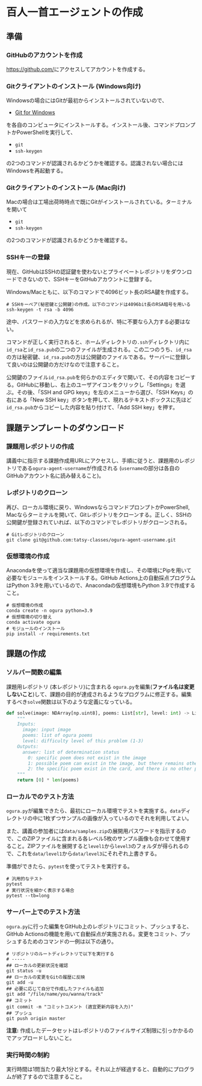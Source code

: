 百人一首エージェントの作成
===

## 準備

### GitHubのアカウントを作成

<https://github.com/>にアクセスしてアカウントを作成する。

### Gitクライアントのインストール (Windows向け)

Windowsの場合にはGitが最初からインストールされていないので、

- [Git for Windows](https://gitforwindows.org/)

を各自のコンピュータにインストールする。インストール後、コマンドプロンプトかPowerShellを実行して、

- `git`
- `ssh-keygen`

の2つのコマンドが認識されるかどうかを確認する。認識されない場合にはWindowsを再起動する。

### Gitクライアントのインストール (Mac向け)

Macの場合は工場出荷時時点で既にGitがインストールされている。ターミナルを開いて

- `git`
- `ssh-keygen`

の2つのコマンドが認識されるかどうかを確認する。

### SSHキーの登録

現在、GitHubはSSHの認証鍵を使わないとプライベートレポジトリをダウンロードできないので、SSHキーをGitHubアカウントに登録する。

Windows/Macともに、以下のコマンドで4096ビット長のRSA鍵を作成する。

```shell
# SSHキーペア(秘密鍵と公開鍵)の作成。以下のコマンドは4096bit長のRSA暗号を用いる
ssh-keygen -t rsa -b 4096
```

途中、パスワードの入力などを求められるが、特に不要なら入力する必要はない。

コマンドが正しく実行されると、ホームディレクトリの`.ssh`ディレクトリ内に`id_rsa`と`id_rsa.pub`の二つのファイルが生成される。この二つのうち、`id_rsa`の方は秘密鍵、`id_rsa.pub`の方は公開鍵のファイルである。サーバーに登録して良いのは公開鍵の方だけなので注意すること。

公開鍵のファイル`id_rsa.pub`を何らかのエディタで開いて、その内容をコピーする。GitHubに移動し、右上のユーザアイコンをクリックし「Settings」を選ぶ。その後、「SSH and GPG keys」を左のメニューから選び、「SSH Keys」の右にある「New SSH key」ボタンを押して、現れるテキストボックスに先ほど`id_rsa.pub`からコピーした内容を貼り付けて、「Add SSH key」を押す。

## 課題テンプレートのダウンロード

### 課題用レポジトリの作成

講義中に指示する課題作成用URLにアクセスし、手順に従うと、課題用のレポジトリである`ogura-agent-username`が作成される (`username`の部分は各自のGitHubアカウント名に読み替えること)。

### レポジトリのクローン

再び、ローカル環境に戻り、WindowsならコマンドプロンプトかPowerShell, Macならターミナルを開いて、Gitレポジトリをクローンする。正しく、SSHの公開鍵が登録されていれば、以下のコマンドでレポジトリがクローンされる。

```shell
# Gitレポジトリのクローン
git clone git@github.com:tatsy-classes/ogura-agent-username.git
```

### 仮想環境の作成

Anacondaを使って適当な課題用の仮想環境を作成し、その環境にPipを用いて必要なモジュールをインストールする。GitHub Actions上の自動採点プログラムはPython 3.9を用いているので、Anacondaの仮想環境もPython 3.9で作成すること。

```shell
# 仮想環境の作成
conda create -n ogura python=3.9
# 仮想環境の切り替え
conda activate ogura
# モジュールのインストール
pip install -r requirements.txt
```

## 課題の作成

### ソルバー関数の編集

課題用レポジトリ (本レポジトリ)に含まれる `ogura.py`を編集(**ファイル名は変更しないこと**)して、課題の目的が達成されるようなプログラムに修正する。編集するべき`solve`関数は以下のような定義になっている。

```python
def solve(image: NDArray[np.uint8], poems: List[str], level: int) -> List[int]:
    """
    Inputs:
      image: input image
      poems: list of ogura poems
      level: difficulty level of this problem (1-3)
    Outputs:
      answer: list of determination status
        0: specific poem does not exist in the image
        1: possible poem can exist in the image, but there remains other possible poems
        2: the specific poem exist in the card, and there is no other possible poems
    """
    return [0] * len(poems)
```

### ローカルでのテスト方法

`ogura.py`が編集できたら、最初にローカル環境でテストを実施する。`data`ディレクトリの中に1枚ずつサンプルの画像が入っているのでそれを利用してよい。

また、講義の参加者には`data/samples.zip`の展開用パスワードを指示するので、このZIPファイルに含まれる各レベル5枚のサンプル画像も合わせて使用すること。ZIPファイルを展開すると`level1`から`level3`のフォルダが得られるので、これを`data/level1`から`data/level3`にそれぞれ上書きする。

準備ができたら、`pytest`を使ってテストを実行する。

```shell
# 汎用的なテスト
pytest 
# 実行状況を細かく表示する場合
pytest --tb=long
```

### サーバー上でのテスト方法

`ogura.py`に行った編集をGitHub上のレポジトリにコミット、プッシュすると、GitHub Actionsの機能を用いて自動採点が実施される。変更をコミット、プッシュするためのコマンドの一例は以下の通り。

```shell
# リポジトリのルートディレクトリで以下を実行する
# -----
## ローカルの更新状況を確認
git status -u
## ローカルの変更をGitの履歴に反映
git add -u
## 必要に応じて自分で作成したファイルも追加
git add "/file/name/you/wanna/track"
## コミット
git commit -m "コミットコメント (適宜更新内容を入力)"
## プッシュ
git push origin master
```

**注意:** 作成したデータセットはレポジトリのファイルサイズ制限に引っかかるのでアップロードしないこと。

### 実行時間の制約

実行時間は1問当たり最大1分とする。それ以上が経過すると、自動的にプログラムが終了するので注意すること。


